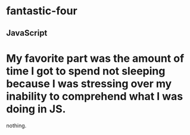 # fantastic-four

## JavaScript
My favorite part was the amount of time I got to spend not sleeping because I was stressing over my inability to comprehend what I was doing in JS.
=======
nothing.


